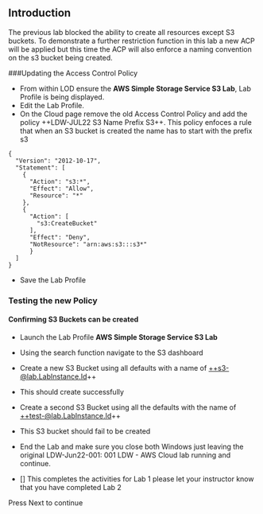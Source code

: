 ## Introduction

The previous lab blocked the ability to create all resources except S3 buckets.  To demonstrate a further restriction function in this lab a new ACP will be applied but this time the ACP will also enforce a naming convention on the s3 bucket being created.

###Updating the Access Control Policy

- From within LOD ensure the **AWS Simple Storage Service S3 Lab**, Lab Profile is being displayed.
- Edit the Lab Profile. 
- On the Cloud page remove the old Access Control Policy and add the policy ++LDW-JUL22 S3 Name Prefix S3++.  This policy enfoces a rule that when an S3 bucket is created the name has to start with the prefix s3

```AWSACP-nocopy
{
  "Version": "2012-10-17",
  "Statement": [
    {
      "Action": "s3:*",
      "Effect": "Allow",
      "Resource": "*"
    },
    {
      "Action": [
        "s3:CreateBucket"
      ],
      "Effect": "Deny",
      "NotResource": "arn:aws:s3:::s3*"
      }
  ]
}
```


- Save the Lab Profile

### Testing the new Policy

#### Confirming S3 Buckets can be created

- Launch the Lab Profile **AWS Simple Storage Service S3 Lab**
- Using the search function navigate to the S3 dashboard
- Create a new S3 Bucket using all defaults with a name of ++s3-@lab.LabInstance.Id++
- This should create successfully
- Create a second S3 Bucket using all the defaults with the name of ++test-@lab.LabInstance.Id++
- This S3 bucket should fail to be created

- End the Lab and make sure you close both Windows just leaving the original LDW-Jun22-001: 001 LDW - AWS Cloud lab running and continue.

 - [] This completes the activities for Lab 1 please let your instructor know that you have completed Lab 2

Press Next to continue
